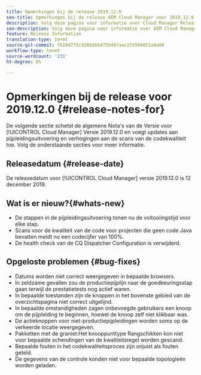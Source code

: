 ```yaml
---
title: Opmerkingen bij de release 2019.12.0
seo-title: Opmerkingen bij de release AEM Cloud Manager voor 2019.12.0
description: Volg deze pagina voor informatie over Cloud Manager Release 2019.12.0.
seo-description: Volg deze pagina voor informatie over AEM Cloud Manager Release 2019.12.0.
feature: Release Information
translation-type: tm+mt
source-git-commit: fb10d775c930b5bb475b497aac2fd59b053a9a00
workflow-type: tm+mt
source-wordcount: '231'
ht-degree: 0%

---
```



# Opmerkingen bij de release voor 2019.12.0 {#release-notes-for}

De volgende sectie schetst de algemene Nota&#39;s van de Versie voor [!UICONTROL Cloud Manager] Versie 2019.12.0 en voegt updates aan pijpleidingsuitvoering en verhogingen aan de scans van de codekwaliteit toe.
Volg de onderstaande secties voor meer informatie.

## Releasedatum {#release-date}

De releasedatum voor [!UICONTROL Cloud Manager] versie 2019.12.0 is 12 december 2019.

## Wat is er nieuw?{#whats-new}

* De stappen in de pijpleidingsuitvoering tonen nu de voltooiingstijd voor elke stap.
* Scans voor de kwaliteit van de code voor projecten die geen code Java bevatten meldt nu een codecijfer van 100%.
* De health check van de CQ Dispatcher Configuration is verwijderd.

## Opgeloste problemen {#bug-fixes}

* Datums worden niet correct weergegeven in bepaalde browsers.
* In zeldzame gevallen zou de productiepijplijn naar de goedkeuringsstap gaan terwijl de prestatietests nog actief waren.
* In bepaalde toestanden zijn de knoppen in het bovenste gebied van de overzichtspagina niet correct uitgelijnd.
* In bepaalde omstandigheden zagen onbevoegde gebruikers een knoop om de pijpleiding te beginnen, hoewel de knoop zelf niet klikbaar was.
* De actieknoppen voor niet-productiepijpleidingen worden soms op de verkeerde locatie weergegeven.
* Pakketten met de graniet:Het knooppunttype Rangschikken kon niet voor bepaalde schendingen van de kwaliteitsregel worden gescand.
* Bepaalde fouten in het codekwaliteitsproces zijn onjuist als fouten geteld.
* De gegevens van de controle konden niet voor bepaalde topologieën worden geladen.
